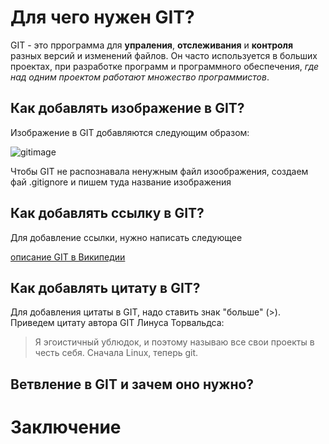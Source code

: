 # Для чего нужен GIT?

GIT - это пррограмма для **упраления**, **отслеживания** и **контроля** разных версий и изменений файлов. Он часто используется в больших проектах, при разработке программ и программного обеспечения, *где над одним проектом работают множество программистов*.

## Как добавлять изображение в GIT?

Изображение в GIT добавляются следующим образом:

![gitimage](gitimage.jpg)

Чтобы GIT не распознавала ненужным файл изоображения, создаем фай .gitignore и пишем туда название изображения

## Как добавлять ссылку в GIT?

Для добавление ссылки, нужно написать следующее

[описание GIT в Википедии](https://ru.wikipedia.org/wiki/Git)

## Как добавлять цитату в GIT?

Для добавления цитаты в GIT, надо ставить знак "больше" (>). Приведем цитату автора GIT Линуса Торвальдса:

>Я эгоистичный ублюдок, и поэтому называю все свои проекты в честь себя. Сначала Linux, теперь git.

## Ветвление в GIT и зачем оно нужно?

# Заключение
